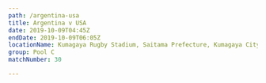 ```yaml
---
path: /argentina-usa
title: Argentina v USA
date: 2019-10-09T04:45Z
endDate: 2019-10-09T06:05Z
locationName: Kumagaya Rugby Stadium, Saitama Prefecture, Kumagaya City
group: Pool C
matchNumber: 30

---
```

